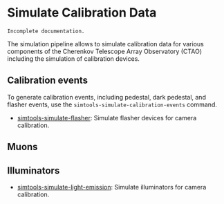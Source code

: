 # Simulate Calibration Data

```{warning}
Incomplete documentation.
```

The simulation pipeline allows to simulate calibration data for various components of the Cherenkov Telescope Array Observatory (CTAO) including the simulation of calibration devices.

## Calibration events

To generate calibration events, including pedestal, dark pedestal, and flasher events, use the `simtools-simulate-calibration-events` command.

- [simtools-simulate-flasher](simulate_flasher): Simulate flasher devices for camera calibration.

## Muons

## Illuminators

- [simtools-simulate-light-emission](simulate_illuminator): Simulate illuminators for camera calibration.

